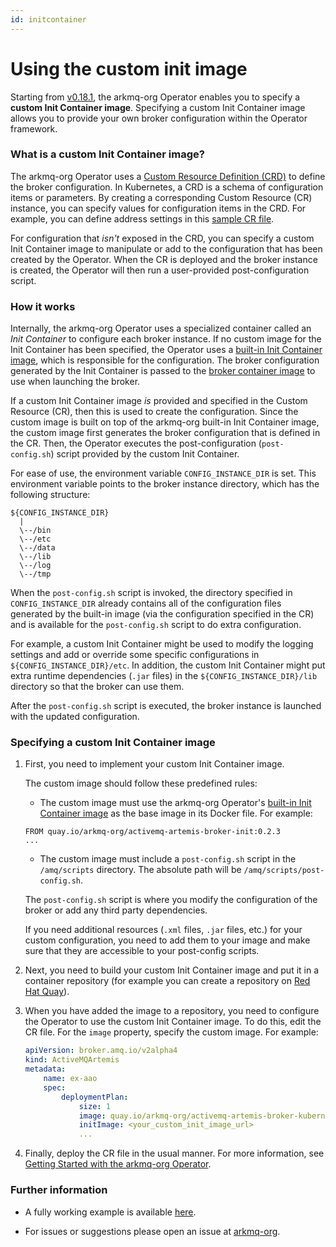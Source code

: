 ```yaml
---
id: initcontainer
---
```


# Using the custom init image

Starting from [v0.18.1](https://github.com/arkmq-org/activemq-artemis-operator/tree/v0.18.1), the arkmq-org Operator
enables you to specify a **custom Init Container image**. Specifying a custom Init Container image allows you to provide your own broker configuration within the Operator framework.

### What is a custom Init Container image?
The arkmq-org Operator uses a [Custom Resource Definition (CRD)](https://github.com/arkmq-org/activemq-artemis-operator/blob/v0.18.1/deploy/crds/broker_activemqartemis_crd.yaml) to define the broker configuration. In Kubernetes, a CRD is a schema of configuration items or parameters. By creating a corresponding Custom Resource (CR) instance, you can specify values for configuration items in the CRD. For example, you can define address settings
in this [sample CR file](https://github.com/arkmq-org/activemq-artemis-operator/blob/v0.18.1/deploy/examples/artemis-basic-address-settings-deployment.yaml).

For configuration that _isn't_ exposed in the CRD, you can specify a custom Init Container image to manipulate or add to the configuration that has been created by the Operator. When the CR is deployed and the broker instance is created, the Operator will then run a  user-provided post-configuration script.

### How it works
Internally, the arkmq-org Operator uses a specialized container called an _Init Container_ to configure each broker instance. If no custom image for the Init Container has been specified, the Operator uses a [built-in Init Container image](https://quay.io/repository/arkmq-org/activemq-artemis-broker-init), which
is responsible for the configuration. The broker configuration generated by the Init Container is passed to the [broker container image](https://quay.io/repository/arkmq-org/activemq-artemis-broker-kubernetes) to use when launching the broker.

If a custom Init Container image _is_ provided and specified in the Custom Resource (CR), then this is used to create the configuration. Since the custom image is built on top of the arkmq-org built-in Init Container image, the custom image first generates the broker configuration that is defined in the CR. Then, the Operator executes the post-configuration (`post-config.sh`) script provided by the custom Init Container.

For ease of use, the environment variable `CONFIG_INSTANCE_DIR` is set. This environment variable points to the broker instance directory, which has the following structure:

<a name="instancedir"></a>
```
${CONFIG_INSTANCE_DIR}
  |
  \--/bin
  \--/etc
  \--/data
  \--/lib
  \--/log
  \--/tmp
```
When the `post-config.sh` script is invoked, the directory specified in `CONFIG_INSTANCE_DIR` already contains all of the configuration
files generated by the built-in image (via the configuration specified in the CR) and is available for the `post-config.sh` script to do extra configuration.

For example, a custom Init Container might be used to modify the logging settings and add or override some specific configurations in `${CONFIG_INSTANCE_DIR}/etc`. In addition, the custom Init Container might put extra runtime dependencies (`.jar` files) in the `${CONFIG_INSTANCE_DIR}/lib` directory so that the broker can
use them.

After the `post-config.sh` script is executed, the broker instance is launched with the updated configuration.

### Specifying a custom Init Container image
1. First, you need to implement your custom Init Container image.

    The custom image should follow these predefined rules:

    - The custom image must use the arkmq-org Operator's [built-in Init Container image](https://quay.io/repository/arkmq-org/activemq-artemis-broker-init) as the base image in its Docker file. For example:

    ```
    FROM quay.io/arkmq-org/activemq-artemis-broker-init:0.2.3
    ...
    ```

    - The custom image must include a `post-config.sh` script in the `/amq/scripts` directory. The absolute path will be `/amq/scripts/post-config.sh`.

    The `post-config.sh` script is where you modify the configuration of the broker or add any third party dependencies.

    If you need additional resources (`.xml` files, `.jar` files, etc.) for your custom configuration, you need to add them to your image and make sure that they are accessible to your post-config scripts.

2. Next, you need to build your custom Init Container image and put it in a container repository (for example you can create a repository on [Red Hat Quay](quay.io)).

3. When you have added the image to a repository, you need to configure the Operator to use the custom Init Container image. To do this, edit the CR file. For the `image` property, specify the custom image. For example:

    ```yaml
    apiVersion: broker.amq.io/v2alpha4
    kind: ActiveMQArtemis
    metadata:
        name: ex-aao
        spec:
            deploymentPlan:
                size: 1
                image: quay.io/arkmq-org/activemq-artemis-broker-kubernetes:0.2.1
                initImage: <your_custom_init_image_url>
                ...
    ```

4. Finally, deploy the CR file in the usual manner. For more information, see [Getting Started with the arkmq-org Operator]("using_operator"} "About Us").

### Further information
* A fully working example is available [here](https://github.com/arkmq-org/arkmq-org-examples/tree/main/operator/init/jdbc).

* For issues or suggestions please open an issue at [arkmq-org](https://github.com/arkmq-org/activemq-artemis-operator/issues).
